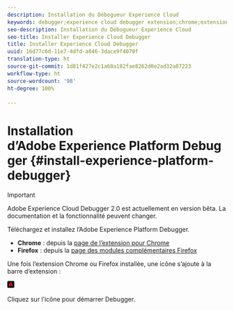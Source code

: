 ```yaml
---
description: Installation du Débogueur Experience Cloud
keywords: debugger;experience cloud debugger extension;chrome;extension;install
seo-description: Installation du Débogueur Experience Cloud
seo-title: Installer Experience Cloud Debugger
title: Installer Experience Cloud Debugger
uuid: 16d77c6d-11e7-4dfd-a846-3dace9f4070f
translation-type: ht
source-git-commit: 1d81f427e2c1a68a182fae8262d0e2ad32a87223
workflow-type: ht
source-wordcount: '98'
ht-degree: 100%

---
```



# Installation d’Adobe Experience Platform Debugger {#install-experience-platform-debugger}

>[!IMPORTANT]
>
>Adobe Experience Cloud Debugger 2.0 est actuellement en version bêta. La documentation et la fonctionnalité peuvent changer.

Téléchargez et installez l’Adobe Experience Platform Debugger.

* **Chrome** : depuis la [page de l’extension pour Chrome](https://chrome.google.com/webstore/detail/adobe-experience-cloud-de/ocdmogmohccmeicdhlhhgepeaijenapj)
* **Firefox** : depuis la [page des modules complémentaires Firefox](https://addons.mozilla.org/fr/firefox/addon/adobe-experience-platform-dbg/)

Une fois l’extension Chrome ou Firefox installée, une icône s’ajoute à la barre d’extension :

![](assets/start-icon.jpg)

Cliquez sur l’icône pour démarrer Debugger.

